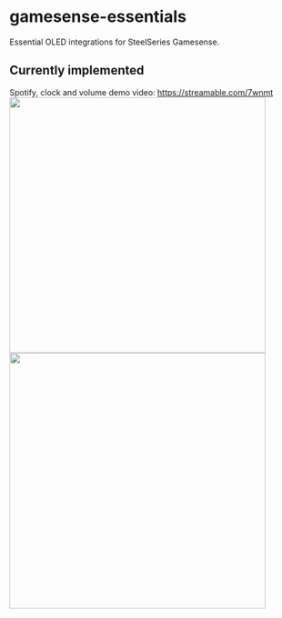 # gamesense-essentials
Essential OLED integrations for SteelSeries Gamesense.

## Currently implemented
Spotify, clock and volume demo video: https://streamable.com/7wnmt
<img src="https://raw.githubusercontent.com/mtricht/gamesense-essentials/master/photos/clock.png" width="450" />
<img src="https://raw.githubusercontent.com/mtricht/gamesense-essentials/master/photos/volume.png" width="450" />
